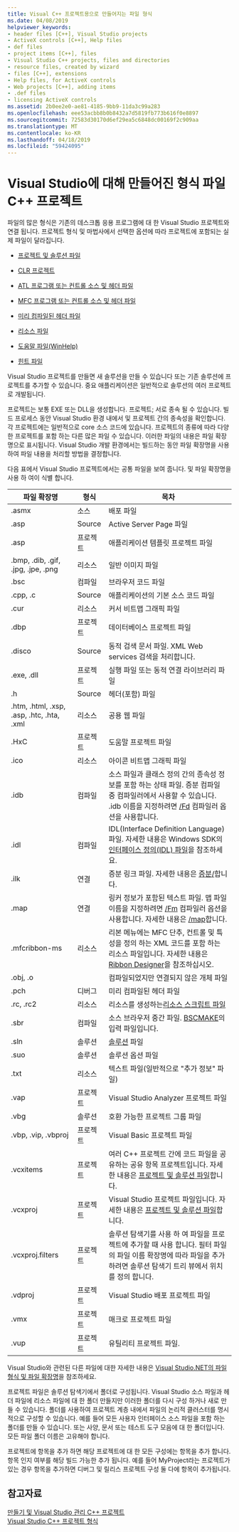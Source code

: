```yaml
---
title: Visual C++ 프로젝트용으로 만들어지는 파일 형식
ms.date: 04/08/2019
helpviewer_keywords:
- header files [C++], Visual Studio projects
- ActiveX controls [C++], Help files
- def files
- project items [C++], files
- Visual Studio C++ projects, files and directories
- resource files, created by wizard
- files [C++], extensions
- Help files, for ActiveX controls
- Web projects [C++], adding items
- .def files
- licensing ActiveX controls
ms.assetid: 2b0ee2e0-ae81-4185-9bb9-11da3c99a283
ms.openlocfilehash: eee53acbb8b0b8432a7d5819fb773b616f0e8897
ms.sourcegitcommit: 72583d30170d6ef29ea5c6848dc00169f2c909aa
ms.translationtype: MT
ms.contentlocale: ko-KR
ms.lasthandoff: 04/18/2019
ms.locfileid: "59424095"
---
```

# <a name="file-types-created-for-visual-studio-c-projects"></a>Visual Studio에 대해 만들어진 형식 파일 C++ 프로젝트

파일의 많은 형식은 기존의 데스크톱 응용 프로그램에 대 한 Visual Studio 프로젝트와 연결 됩니다. 프로젝트 형식 및 마법사에서 선택한 옵션에 따라 프로젝트에 포함되는 실제 파일이 달라집니다.

- [프로젝트 및 솔루션 파일](project-and-solution-files.md)

- [CLR 프로젝트](files-created-for-clr-projects.md)

- [ATL 프로그램 또는 컨트롤 소스 및 헤더 파일](atl-program-or-control-source-and-header-files.md)

- [MFC 프로그램 또는 컨트롤 소스 및 헤더 파일](mfc-program-or-control-source-and-header-files.md)

- [미리 컴파일된 헤더 파일](../creating-precompiled-header-files.md)

- [리소스 파일](resource-files-cpp.md)

- [도움말 파일(WinHelp)](help-files-winhelp.md)

- [힌트 파일](hint-files.md)

Visual Studio 프로젝트를 만들면 새 솔루션을 만들 수 있습니다 또는 기존 솔루션에 프로젝트를 추가할 수 있습니다. 중요 애플리케이션은 일반적으로 솔루션의 여러 프로젝트로 개발됩니다.

프로젝트는 보통 EXE 또는 DLL을 생성합니다. 프로젝트; 서로 종속 될 수 있습니다. 빌드 프로세스 동안 Visual Studio 환경 내에서 및 프로젝트 간의 종속성을 확인합니다. 각 프로젝트에는 일반적으로 core 소스 코드에 있습니다. 프로젝트의 종류에 따라 다양 한 프로젝트를 포함 하는 다른 많은 파일 수 있습니다. 이러한 파일의 내용은 파일 확장명으로 표시됩니다. Visual Studio 개발 환경에서는 빌드하는 동안 파일 확장명을 사용하여 파일 내용을 처리할 방법을 결정합니다.

다음 표에서 Visual Studio 프로젝트에서는 공통 파일을 보여 줍니다. 및 파일 확장명을 사용 하 여이 식별 합니다.

|파일 확장명|형식|목차|
|--------------------|----------|--------------|
|.asmx|소스|배포 파일|
|.asp|Source|Active Server Page 파일|
|.asp|프로젝트|애플리케이션 템플릿 프로젝트 파일|
|.bmp, .dib, .gif, .jpg, .jpe, .png|리소스|일반 이미지 파일|
|.bsc|컴파일|브라우저 코드 파일|
|.cpp, .c|Source|애플리케이션의 기본 소스 코드 파일|
|.cur|리소스|커서 비트맵 그래픽 파일|
|.dbp|프로젝트|데이터베이스 프로젝트 파일|
|.disco|Source|동적 검색 문서 파일. XML Web services 검색을 처리합니다.|
|.exe, .dll|프로젝트|실행 파일 또는 동적 연결 라이브러리 파일|
|.h|Source|헤더(포함) 파일|
|.htm, .html, .xsp, .asp, .htc, .hta, .xml|리소스|공용 웹 파일|
|.HxC|프로젝트|도움말 프로젝트 파일|
|.ico|리소스|아이콘 비트맵 그래픽 파일|
|.idb|컴파일|소스 파일과 클래스 정의 간의 종속성 정보를 포함 하는 상태 파일. 증분 컴파일 중 컴파일러에서 사용할 수 있습니다. .idb 이름을 지정하려면 [/Fd](fd-program-database-file-name.md) 컴파일러 옵션을 사용합니다.|
|.idl|컴파일|IDL(Interface Definition Language) 파일. 자세한 내용은 Windows SDK의 [인터페이스 정의(IDL) 파일](/windows/desktop/Rpc/the-interface-definition-language-idl-file)을 참조하세요.|
|.ilk|연결|증분 링크 파일. 자세한 내용은 [증분/](incremental-link-incrementally.md)합니다.|
|.map|연결|링커 정보가 포함된 텍스트 파일. 맵 파일 이름을 지정하려면 [/Fm](fm-name-mapfile.md) 컴파일러 옵션을 사용합니다. 자세한 내용은 [/map](map-generate-mapfile.md)합니다.|
|.mfcribbon-ms|리소스|리본 메뉴에는 MFC 단추, 컨트롤 및 특성을 정의 하는 XML 코드를 포함 하는 리소스 파일입니다. 자세한 내용은 [Ribbon Designer](../../mfc/ribbon-designer-mfc.md)을 참조하십시오.|
|.obj, .o||컴파일되었지만 연결되지 않은 개체 파일|
|.pch|디버그|미리 컴파일된 헤더 파일|
|.rc, .rc2|리소스|리소스를 생성하는[리소스 스크립트 파일](../../windows/working-with-resource-files.md) |
|.sbr|컴파일|소스 브라우저 중간 파일. [BSCMAKE](bscmake-options.md)의 입력 파일입니다.|
|.sln|솔루션|[솔루션](/visualstudio/ide/solutions-and-projects-in-visual-studio) 파일|
|.suo|솔루션|솔루션 옵션 파일|
|.txt|리소스|텍스트 파일(일반적으로 "추가 정보" 파일)|
|.vap|프로젝트|Visual Studio Analyzer 프로젝트 파일|
|.vbg|솔루션|호환 가능한 프로젝트 그룹 파일|
|.vbp, .vip, .vbproj|프로젝트|Visual Basic 프로젝트 파일|
|.vcxitems|프로젝트|여러 C++ 프로젝트 간에 코드 파일을 공유하는 공유 항목 프로젝트입니다. 자세한 내용은 [프로젝트 및 솔루션 파일](project-and-solution-files.md)합니다.|
|.vcxproj|프로젝트|Visual Studio 프로젝트 파일입니다. 자세한 내용은 [프로젝트 및 솔루션 파일](project-and-solution-files.md)합니다.|
|.vcxproj.filters|프로젝트|솔루션 탐색기를 사용 하 여 파일을 프로젝트에 추가할 때 사용 합니다. 필터 파일의 파일 이름 확장명에 따라 파일을 추가 하려면 솔루션 탐색기 트리 뷰에서 위치를 정의 합니다.|
|.vdproj|프로젝트|Visual Studio 배포 프로젝트 파일|
|.vmx|프로젝트|매크로 프로젝트 파일|
|.vup|프로젝트|유틸리티 프로젝트 파일.|

Visual Studio와 관련된 다른 파일에 대한 자세한 내용은 [Visual Studio.NET의 파일 형식 및 파일 확장명](/visualstudio/ide/reference/project-and-solution-file-types)을 참조하세요.

프로젝트 파일은 솔루션 탐색기에서 폴더로 구성됩니다. Visual Studio 소스 파일과 헤더 파일에 리소스 파일에 대 한 폴더 만들지만 이러한 폴더를 다시 구성 하거나 새로 만들 수 있습니다. 폴더를 사용하여 프로젝트 계층 내에서 파일의 논리적 클러스터를 명시적으로 구성할 수 있습니다. 예를 들어 모든 사용자 인터페이스 소스 파일을 포함 하는 폴더를 만들 수 있습니다. 또는 사양, 문서 또는 테스트 도구 모음에 대 한 폴더입니다. 모든 파일 폴더 이름은 고유해야 합니다.

프로젝트에 항목을 추가 하면 해당 프로젝트에 대 한 모든 구성에는 항목을 추가 합니다. 항목 인지 여부를 해당 빌드 가능한 추가 됩니다. 예를 들어 MyProject라는 프로젝트가 있는 경우 항목을 추가하면 디버그 및 릴리스 프로젝트 구성 둘 다에 항목이 추가됩니다.

## <a name="see-also"></a>참고자료

[만들기 및 Visual Studio 관리 C++ 프로젝트](../creating-and-managing-visual-cpp-projects.md)<br>
[Visual Studio C++ 프로젝트 형식](visual-cpp-project-types.md)<br>